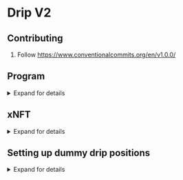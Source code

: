# Drip V2

## Contributing

1. Follow https://www.conventionalcommits.org/en/v1.0.0/

## Program

<details>
<summary>Expand for details</summary>

### Setup (program)

1. Install Rust v1.17.0

https://www.rust-lang.org/tools/install

2. Install Solana v1.14.17

```sh
sh -c "$(curl -sSfL https://release.solana.com/v1.14.17/install)"
```

3. Install avm (Anchor Version Manager)

```sh
cargo install --git https://github.com/coral-xyz/anchor avm --locked --force
```

On linux systems:

```sh
sudo apt-get update && sudo apt-get upgrade && sudo apt-get install -y pkg-config build-essential libudev-dev libssl-dev
```

4. Install anchor v0.27.0

```sh
avm install 0.27.0 && avm use 0.27.0
```

### Build (program)

```sh
anchor build
```

### Tests (program)

```sh
anchor test
```

</details>

## xNFT

<details>
<summary>Expand for details</summary>

### Setup (xNFT)

WIP

### Run (xNFT)

</details>

## Setting up dummy drip positions

<details>
<summary>Expand for details</summary>

### Setup on-chain stuff

1. Navigate to `solana-programs`
2. Start up the node (Retry after running `yarn` if you have problems)

```bash
yarn localnet
```

3. Wait for the logs to say `DONE SETUP`
4. Open `solana-programs/mocks/setup.json` and you should see a `dripPositions` field. This field holds `positionPubkey` sub-fields that are valid pubkeys for real drip position accounts that have been created in your local node.

### Setup fetcher

1. Naviate to `services/fetcher`
2. Create a `.env` file with the following contents

```
FETCHER_RPC_URL=http://localhost:8899
DRIP_PROGRAM_ID=74XYB4agZ83msRxmTGvNDc8D2z8T55mfGfz3FAneNSKk
```

3. Start the fetcher (Retry after running `yarn` if you have problems)

```bash
yarn dev
```

4. Ping the fetcher at `http://localhost:3000` to make sure its running
5. Fetch an account using `http://localhost:3000/fetch/account/<insert a valid drip position pubkey here>`

</details>
